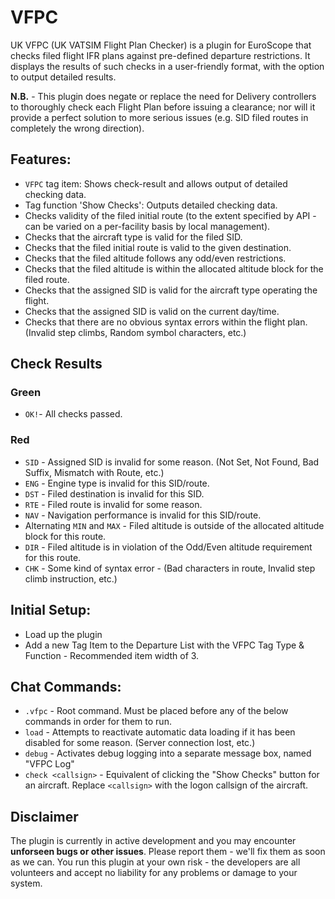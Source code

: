 # VFPC

UK VFPC (UK VATSIM Flight Plan Checker) is a plugin for EuroScope that checks filed flight IFR plans against pre-defined departure restrictions. It displays the results of such checks in a user-friendly format, with the option to output detailed results.

**N.B.** - This plugin does negate or replace the need for Delivery controllers to thoroughly check each Flight Plan before issuing a clearance; nor will it provide a perfect solution to more serious issues (e.g. SID filed routes in completely the wrong direction).

## Features:
- `VFPC` tag item: Shows check-result and allows output of detailed checking data.
- Tag function 'Show Checks': Outputs detailed checking data.
- Checks validity of the filed initial route (to the extent specified by API - can be varied on a per-facility basis by local management).
- Checks that the aircraft type is valid for the filed SID.
- Checks that the filed initial route is valid to the given destination.
- Checks that the filed altitude follows any odd/even restrictions.
- Checks that the filed altitude is within the allocated altitude block for the filed route.
- Checks that the assigned SID is valid for the aircraft type operating the flight.
- Checks that the assigned SID is valid on the current day/time.
- Checks that there are no obvious syntax errors within the flight plan. (Invalid step climbs, Random symbol characters, etc.)

## Check Results

### Green
- `OK!`- All checks passed.

### Red
- `SID` - Assigned SID is invalid for some reason. (Not Set, Not Found, Bad Suffix, Mismatch with Route, etc.)
- `ENG` - Engine type is invalid for this SID/route.
- `DST` - Filed destination is invalid for this SID.
- `RTE` - Filed route is invalid for some reason.
- `NAV` - Navigation performance is invalid for this SID/route.
- Alternating `MIN` and `MAX` - Filed altitude is outside of the allocated altitude block for this route.
- `DIR` - Filed altitude is in violation of the Odd/Even altitude requirement for this route.
- `CHK` - Some kind of syntax error - (Bad characters in route, Invalid step climb instruction, etc.)

## Initial Setup:
- Load up the plugin
- Add a new Tag Item to the Departure List with the VFPC Tag Type & Function - Recommended item width of 3.

## Chat Commands:
- `.vfpc` - Root command. Must be placed before any of the below commands in order for them to run.
- `load` - Attempts to reactivate automatic data loading if it has been disabled for some reason. (Server connection lost, etc.)
- `debug` - Activates debug logging into a separate message box, named "VFPC Log"
- `check <callsign>` - Equivalent of clicking the "Show Checks" button for an aircraft. Replace `<callsign>` with the logon callsign of the aircraft.

## Disclaimer
The plugin is currently in active development and you may encounter **unforseen bugs or other issues**. Please report them - we'll fix them as soon as we can. You run this plugin at your own risk - the developers are all volunteers and accept no liability for any problems or damage to your system.
